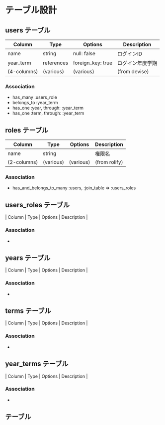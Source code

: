 # テーブル設計

## users テーブル

| Column              | Type       | Options                   | Description    |
| ------------------- | ---------- | ------------------------- | -------------- |
| name                | string     | null: false               | ログインID      |
| year_term           | references | foreign_key: true         | ログイン年度学期  |
| (4-columns)         | (various)  | (various)                 | (from devise)   |

### Association

- has_many   :users_role
- belongs_to :year_term
- has_one    :year,  through: :year_term
- has_one    :term,  through: :year_term

## roles テーブル

| Column              | Type       | Options                   | Description    |
| ------------------- | ---------- | ------------------------- | -------------- |
| name                | string     |                           | 権限名          |
| (2-columns)         | (various)  | (various)                 | (from rolify)  |

### Association
- has_and_belongs_to_many :users, :join_table => :users_roles

## users_roles テーブル

| Column              | Type       | Options                   | Description    |

### Association
- 

## years テーブル

| Column              | Type       | Options                   | Description    |

### Association
- 

## terms テーブル

| Column              | Type       | Options                   | Description    |

### Association
- 

## year_terms テーブル

| Column              | Type       | Options                   | Description    |

### Association
- 

##  テーブル
